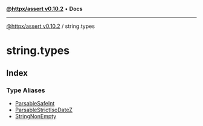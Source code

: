 [**@httpx/assert v0.10.2**](../README.md) • **Docs**

***

[@httpx/assert v0.10.2](../README.md) / string.types

# string.types

## Index

### Type Aliases

- [ParsableSafeInt](type-aliases/ParsableSafeInt.md)
- [ParsableStrictIsoDateZ](type-aliases/ParsableStrictIsoDateZ.md)
- [StringNonEmpty](type-aliases/StringNonEmpty.md)
